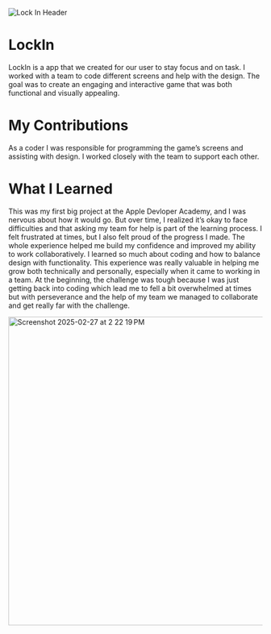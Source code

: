 
![Lock In Header](https://github.com/user-attachments/assets/19252ee2-0f63-4e3c-a2ca-df8702e94562)

# LockIn

LockIn is a app that we created for our user to stay focus and on task. I worked with a team to code different screens and help with the design. The goal was to create an engaging and interactive game that was both functional and visually appealing.

# My Contributions
As a coder I was responsible for programming the game’s screens and assisting with design. I worked closely with the team to support each other.

# What I Learned
This was my first big project at the Apple Devloper Academy, and I was nervous about how it would go. But over time, I realized it’s okay to face difficulties and that asking my team for help is part of the learning process. I felt frustrated at times, but I also felt proud of the progress I made. The whole experience helped me build my confidence and improved my ability to work collaboratively.
I learned so much about coding and how to balance design with functionality. This experience was really valuable in helping me grow both technically and personally, especially when it came to working in a team. At the beginning, the challenge was tough because I was just getting back into coding which lead me to fell a bit overwhelmed at times but with perseverance and the help of my team we managed to collaborate and get really far with the challenge.


<img width="613" alt="Screenshot 2025-02-27 at 2 22 19 PM" src="https://github.com/user-attachments/assets/de82585e-d275-4471-a0ee-8b48ae426b6b" />
